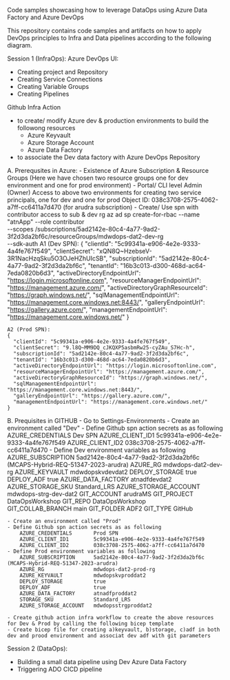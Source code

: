 Code samples showcasing how to leverage DataOps using Azure Data Factory and Azure DevOps

This repository contains code samples and artifacts on how to apply DevOps principles to Infra and Data pipelines according to the following diagram.

Session 1 (InfraOps):
Azure DevOps UI:
- Creating project and Repository
- Creating Service Connections
- Creating Variable Groups
- Creating Pipelines

Github Infra Action 
- to create/ modify Azure dev & production environments to build the followong resources
    * Azure Keyvault
    * Azure Storage Account
    * Azure Data Factory
- to associate the Dev data factory with Azure DevOps Repository

A.	Prerequsites in Azure:
	- Existence of Azure Subscription & Resource Groups (Here we have chosen two resource groups one for dev environment and one for prod environment)
	- Portal/ CLI level Admin (Owner) Access to above two environments for creating two service principals, one for dev and one for prod
	 Object ID: 038c3708-2575-4062-a7ff-cc6411a7d470 (for arudra subscription)
	- Create/ Use spn with contributor access to sub & dev rg
	 az ad sp create-for-rbac --name "atnApp" --role contributor \
				--scopes /subscriptions/5ad2142e-80c4-4a77-9ad2-3f2d3da2bf6c/resourceGroups/mdwdops-dat2-dev-rg\
				--sdk-auth
	A1 (Dev SPN):
	{
	  "clientId": "5c99341a-e906-4e2e-9333-4a4fe767f549",
	  "clientSecret": "xQN8Q~HzebseV-3R1NacHzqSku5O3OJeHZhUIcSB",
	  "subscriptionId": "5ad2142e-80c4-4a77-9ad2-3f2d3da2bf6c",
	  "tenantId": "16b3c013-d300-468d-ac64-7eda0820b6d3",
	  "activeDirectoryEndpointUrl": "https://login.microsoftonline.com",
	  "resourceManagerEndpointUrl": "https://management.azure.com/",
	  "activeDirectoryGraphResourceId": "https://graph.windows.net/",
	  "sqlManagementEndpointUrl": "https://management.core.windows.net:8443/",
	  "galleryEndpointUrl": "https://gallery.azure.com/",
	  "managementEndpointUrl": "https://management.core.windows.net/"
	}

	A2 (Prod SPN):
	{
	  "clientId": "5c99341a-e906-4e2e-9333-4a4fe767f549",
	  "clientSecret": "9.l8Q~MM9DQ_cJKQXP5asbmRw25-cyZAu_S7Hc-h",
	  "subscriptionId": "5ad2142e-80c4-4a77-9ad2-3f2d3da2bf6c",
	  "tenantId": "16b3c013-d300-468d-ac64-7eda0820b6d3",
	  "activeDirectoryEndpointUrl": "https://login.microsoftonline.com",
	  "resourceManagerEndpointUrl": "https://management.azure.com/",
	  "activeDirectoryGraphResourceId": "https://graph.windows.net/",
	  "sqlManagementEndpointUrl": "https://management.core.windows.net:8443/",
	  "galleryEndpointUrl": "https://gallery.azure.com/",
	  "managementEndpointUrl": "https://management.core.windows.net/"
	}


B. Prequisites in GITHUB
	- Go to Settings-Environments
	- Create an environment called "Dev"
	- Define Github spn action secrets as as following
		AZURE_CREDENTIALS		Dev SPN
		AZURE_CLIENT_ID1		5c99341a-e906-4e2e-9333-4a4fe767f549
		AZURE_CLIENT_ID2		038c3708-2575-4062-a7ff-cc6411a7d470
	- Define Dev environment variables as following
		AZURE_SUBSCRIPTION		5ad2142e-80c4-4a77-9ad2-3f2d3da2bf6c (MCAPS-Hybrid-REQ-51347-2023-arudra)
		AZURE_RG				mdwdops-dat2-dev-rg
		AZURE_KEYVAULT			mdwdopskvdevdat2
		DEPLOY_STORAGE			true
		DEPLOY_ADF				true
		AZURE_DATA_FACTORY		atnadfdevdat2
		AZURE_STORAGE_SKU		Standard_LRS
		AZURE_STORAGE_ACCOUNT	mdwdops-strg-dev-dat2
		GIT_ACCOUNT				arudraMS
		GIT_PROJECT				DataOpsWorkshop
		GIT_REPO				DataOpsWorkshop		
		GIT_COLLAB_BRANCH		main
		GIT_FOLDER				ADF2
		GIT_TYPE				GitHub

	- Create an environment called "Prod"
	- Define Github spn action secrets as as following
		AZURE_CREDENTIALS		Prod SPN
		AZURE_CLIENT_ID1		5c99341a-e906-4e2e-9333-4a4fe767f549
		AZURE_CLIENT_ID2		038c3708-2575-4062-a7ff-cc6411a7d470
	- Define Prod environment variables as following
		AZURE_SUBSCRIPTION		5ad2142e-80c4-4a77-9ad2-3f2d3da2bf6c (MCAPS-Hybrid-REQ-51347-2023-arudra)
		AZURE_RG				mdwdops-dat2-prod-rg
		AZURE_KEYVAULT			mdwdopskvproddat2
		DEPLOY_STORAGE			true
		DEPLOY_ADF				true
		AZURE_DATA_FACTORY		atnadfproddat2
		STORAGE_SKU				Standard_LRS
		AZURE_STORAGE_ACCOUNT	mdwdopsstrgproddat2
	
	- Create github action infra workflow to create the above resources for Dev & Prod by calling the following bicep template
	- Create bicep file for creating a)keyvault, b)storage, c)adf in both dev and prood environment and associat dev adf with git parameters

Session 2 (DataOps):
- Building a small data pipeline using Dev Azure Data Factory
- Triggering ADO CICD pipeline

